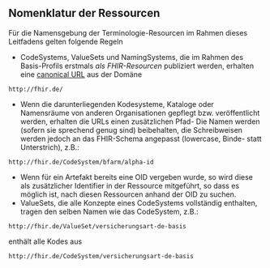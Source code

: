 ## Nomenklatur der Ressourcen
Für die Namensgebung der Terminologie-Resourcen im Rahmen dieses Leitfadens gelten folgende Regeln

- CodeSystems, ValueSets und NamingSystems, die im Rahmen des Basis-Profils erstmals *als FHIR-Resourcen* publiziert werden, erhalten eine [canonical URL](https://www.hl7.org/fhir/references.html#canonical) aus der Domäne 
~~~~
http://fhir.de/
~~~~
- Wenn die darunterliegenden Kodesysteme, Kataloge oder Namensräume von anderen Organisationen gepflegt bzw. veröffentlicht werden, erhalten die URLs einen zusätzlichen Pfad- Die Namen werden (sofern sie sprechend genug sind) beibehalten, die Schreibweisen werden jedoch an das FHIR-Schema angepasst (lowercase, Binde- statt Unterstrich), z.B.: 
~~~~ 
http://fhir.de/CodeSystem/bfarm/alpha-id
~~~~
- Wenn für ein Artefakt bereits eine OID vergeben wurde, so wird diese als zusätzlicher Identifier in der Ressource mitgeführt, so dass es möglich ist, nach diesen Ressourcen anhand der OID zu suchen.
- ValueSets, die alle Konzepte eines CodeSystems vollständig enthalten, tragen den selben Namen wie das CodeSystem, z.B.:
~~~~
http://fhir.de/ValueSet/versicherungsart-de-basis
~~~~
enthält alle Kodes aus
~~~~
http://fhir.de/CodeSystem/versicherungsart-de-basis
~~~~
